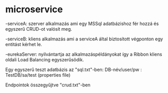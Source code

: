 # microservice

-serviceA: szerver alkalmazás ami egy MSSql adatbázishoz fér hozzá és egyszerű CRUD-ot valósít meg.

-serviceB: kliens alkalmazás ami a serviceA által biztosított végponton egy entitást kérhet le.

-eurekaServer: nyilvántartja az alkalmazáspéldányokat így a Ribbon kliens oldali Load Balancing egyszerűsödik.


Egy egyszerű teszt adatbázis az "sql.txt"-ben: DB-név/user/pw : TestDB/sa/test (properties file)

Endpointok összegyűjtve "crud.txt"-ben
